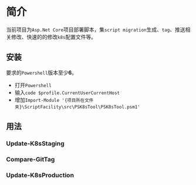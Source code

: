 # 简介

当前项目为`Asp.Net Core`项目部署脚本，集`script migration`生成、`tag`、推送相关修改、快速的的修改`k8s`配置文件等。

## 安装

要求的`Powershell`版本至少**6**。

- 打开`Powershell`
- 输入`code $profile.CurrentUserCurrentHost`
- 增加`Import-Module '{项目所在文件夹}\ScriptFacility\src\PSK8sTool\PSK8sTool.psm1'`

## 用法

### Update-K8sStaging

### Compare-GitTag

### Update-K8sProduction
